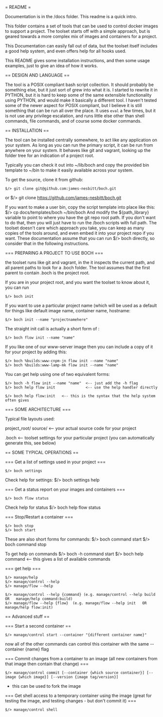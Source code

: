 = README =

Documentation is in the /docs folder. This readme is a quick intro.

This folder contains a set of tools that can be used to control docker images
to support a project.  The toolset starts off with a simple approach, but is
geared towards a more complex mix of images and containers for a project.

This Documentation can easily fall out of data, but the toolset itself includes
a good help system, and even offers help for all hooks used.

This README gives some installation instructions, and then some usage examples,
just to give an idea of how it works.

== DESIGN AND LANGUAGE ==

The tool is a POSIX compliant bash script collection.  It should probably be
something else, but it just sort of grew into what it is.
I started to rewrite it in PYTHON, but it is hard to keep some of the same
extensible functionality using PYTHON, and would make it basically a different
tool.
I haven't tested some of the newer aspect for POSIX compliant, but I believe
it is still something that can be run all over the place.  It uses `eval` a
few times, but it is not use any privilege escalation, and runs little else
other than shell commands, file commands, and of course some docker commands.

== INSTALLATION ==

The tool can be installed centrally somewhere, to act like any application
on your system.  As long as you can run the primary script, it can be run from
anywhere on your system.  It behaves like git and vagrant, looking up the folder
tree for an indication of a project root.

Typically you can check it out into ~/lib/boch  and copy the provided bin template
to ~/bin to make it easily available across your system.

To get the source, clone it from github:

    $/> git clone git@github.com:james-nesbitt/boch.git
or
    $/> git clone https://github.com/james-nesbitt/boch.git

If you want to make a user bin, copy the script template into place like this:
    $/> cp docs/templates/boch ~/bin/boch
And modify the ${path_library} variable to point to where you have the git repo
root path.
If you don't want to do that, then you will just have to run the /boch scripts
with full path.  The toolset doesn't care which approach you take, you can keep
as many copies of the tools around, and even embed it into your project repo if
you want.
These documentation assume that you can run $/> boch directly, so consider that
in the following instructions.

=== PREPARING A PROJECT TO USE BOCH ===

the toolset runs like git and vagrant, in the it inspects the current path,
and all parent paths to look for a .boch folder.  The tool assumes that the
first parent to contain .boch is the project root.

If you are in your project root, and you want the toolset to know about it,
you can run

    $/> boch init

If you want to use a particular project name (which will be used as a default
for things like default image name, container name, hostname:

    $/> boch init --name "projectnamehere"

The straight init call is actually a short form of :

    $/> boch flow init --name "name"

If you like one of our www-server image then you can include a copy of it
for your project by adding this:

    $/> boch %builds:www-cnpm-jn flow init --name "name"
    $/> boch %builds:www-lamp-mk flow init --name "name"

You can get help using one of two equivalent forms:

    $/> boch -h flow init --name "name"  <-- just add the -h flag
    $/> boch help flow init              <-- use the help handler directly

    $/> boch help flow:init   <-- this is the syntax that the help system often gives

=== SOME ARCHITECTURE ===

Typical file layouts used:

project_root/
  source/   <-- your actual source code for your project

  .boch   <-- toolset settings for your particular project
                (you can automatically generate this, see below)

== SOME TYPICAL OPERATIONS ==

=== Get a list of settings used in your project ===

    $/> boch settings

Check help for settings:
    $/> boch settings help

=== Get a status report on your images and containers ===

    $/> boch flow status

Check help for status
    $/> boch help flow status

=== Stop/Restart a container ===

    $/> boch stop
    $/> boch start

These are also short forms for commands:
    $/> boch command start
    $/> boch command stop

To get help on commands
    $/> boch -h command start
    $/> boch help command       <-- this gives a list of available commands

=== get help ===

    $/> manage/help
    $/> manage/control --help
    $/> manage/flow --help

    $/> manage/control --help {command} (e.g. manage/control --help build  OR   manage/help command:build)
    $/> manage/flow --help {flow}  (e.g. manage/flow --help init   OR   manage/help flow:init)

== Advanced stuff ==

=== Start a second container ==

    $/> manage/control start --container "{different container name}"

now all of the other commands can control this container with the same --container {name} flag

=== Commit changes from a container to an image (all new containers from that image then contain that change) ===

    $/> manage/control commit [--container {which source container}] [--image {which image}] [--version {image tag/version}]

* this can be used to fork the image

=== Get shell access to a temporary container using the image (great for testing the image, and testing changes - but don't commit it) ===

    $/> manage/control shell
